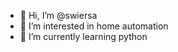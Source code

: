- 👋 Hi, I’m @swiersa
- 👀 I’m interested in home automation
- 🌱 I’m currently learning python

<!---
swiersa/swiersa is a ✨ special ✨ repository because its `README.md` (this file) appears on your GitHub profile.
You can click the Preview link to take a look at your changes.
--->
